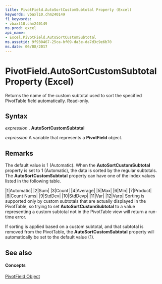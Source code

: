```yaml
---
title: PivotField.AutoSortCustomSubtotal Property (Excel)
keywords: vbaxl10.chm240149
f1_keywords:
- vbaxl10.chm240149
ms.prod: excel
api_name:
- Excel.PivotField.AutoSortCustomSubtotal
ms.assetid: 9f930467-25ca-bf09-da3e-da7d3c9e6b70
ms.date: 06/08/2017
---
```



# PivotField.AutoSortCustomSubtotal Property (Excel)

Returns the name of the custom subtotal used to sort the specified PivotTable field automatically. Read-only.


## Syntax

 _expression_ . **AutoSortCustomSubtotal**

 _expression_ A variable that represents a **PivotField** object.


## Remarks

The default value is 1 (Automatic). When the  **AutoSortCustomSubtotal** property is set to 1 (Automatic), the data is sorted by the regular subtotals. The **AutoSortCustomSubtotal** property can have one of the index values listed in the following table.



|1|Automatic|
|2|Sum|
|3|Count|
|4|Average|
|5|Max|
|6|Min|
|7|Product|
|8|Count Nums|
|9|StdDev|
|10|StdDevp|
|11|Var|
|12|Varp|
Sorting is supported only by custom subtotals that are actually displayed in the PivotTable, so trying to set  **AutoSortCustomSubtotal** to a value representing a custom subtotal not in the PivotTable view will return a run-time error.

If sorting is applied based on a custom subtotal, and that subtotal is removed from the PivotTable, the  **AutoSortCustomSubtotal** property will automatically be set to the default value (1).


## See also


#### Concepts


[PivotField Object](Excel.PivotField.md)

